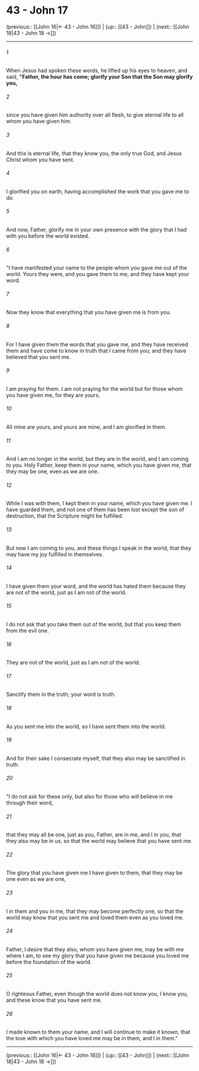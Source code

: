 # 43 - John 17

(previous:: [[John 16|← 43 - John 16]]) | (up:: [[43 - John]]) | (next:: [[John 18|43 - John 18 →]])

***


###### 1 
When Jesus had spoken these words, he lifted up his eyes to heaven, and said, **"Father, the hour has come; glorify your Son that the Son may glorify you,** 

###### 2 
since you have given him authority over all flesh, to give eternal life to all whom you have given him. 

###### 3 
And this is eternal life, that they know you, the only true God, and Jesus Christ whom you have sent. 

###### 4 
I glorified you on earth, having accomplished the work that you gave me to do. 

###### 5 
And now, Father, glorify me in your own presence with the glory that I had with you before the world existed. 

###### 6 
"I have manifested your name to the people whom you gave me out of the world. Yours they were, and you gave them to me, and they have kept your word. 

###### 7 
Now they know that everything that you have given me is from you. 

###### 8 
For I have given them the words that you gave me, and they have received them and have come to know in truth that I came from you; and they have believed that you sent me. 

###### 9 
I am praying for them. I am not praying for the world but for those whom you have given me, for they are yours. 

###### 10 
All mine are yours, and yours are mine, and I am glorified in them. 

###### 11 
And I am no longer in the world, but they are in the world, and I am coming to you. Holy Father, keep them in your name, which you have given me, that they may be one, even as we are one. 

###### 12 
While I was with them, I kept them in your name, which you have given me. I have guarded them, and not one of them has been lost except the son of destruction, that the Scripture might be fulfilled. 

###### 13 
But now I am coming to you, and these things I speak in the world, that they may have my joy fulfilled in themselves. 

###### 14 
I have given them your word, and the world has hated them because they are not of the world, just as I am not of the world. 

###### 15 
I do not ask that you take them out of the world, but that you keep them from the evil one. 

###### 16 
They are not of the world, just as I am not of the world. 

###### 17 
Sanctify them in the truth; your word is truth. 

###### 18 
As you sent me into the world, so I have sent them into the world. 

###### 19 
And for their sake I consecrate myself, that they also may be sanctified in truth. 

###### 20 
"I do not ask for these only, but also for those who will believe in me through their word, 

###### 21 
that they may all be one, just as you, Father, are in me, and I in you, that they also may be in us, so that the world may believe that you have sent me. 

###### 22 
The glory that you have given me I have given to them, that they may be one even as we are one, 

###### 23 
I in them and you in me, that they may become perfectly one, so that the world may know that you sent me and loved them even as you loved me. 

###### 24 
Father, I desire that they also, whom you have given me, may be with me where I am, to see my glory that you have given me because you loved me before the foundation of the world. 

###### 25 
O righteous Father, even though the world does not know you, I know you, and these know that you have sent me. 

###### 26 
I made known to them your name, and I will continue to make it known, that the love with which you have loved me may be in them, and I in them."

***

(previous:: [[John 16|← 43 - John 16]]) | (up:: [[43 - John]]) | (next:: [[John 18|43 - John 18 →]])
